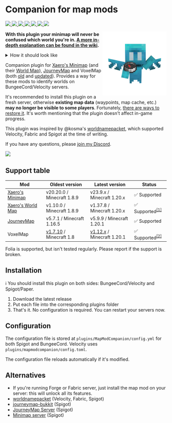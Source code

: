 # Companion for map mods

<p>
  <a href="https://github.com/turikhay/MapModCompanion/blob/main/LICENSE.txt">
    <img src="https://img.shields.io/github/license/turikhay/MapModCompanion">
  </a>
  <a href="https://github.com/turikhay/MapModCompanion/actions/workflows/e2e_notable.yml">
    <img src="https://github.com/turikhay/MapModCompanion/actions/workflows/e2e_notable.yml/badge.svg" />
  </a>
<!-- platform.start -->
  <a href="https://www.spigotmc.org/resources/mapmodcompanion.105128/">
    <img src="https://img.shields.io/spiget/downloads/105128?label=Spigot%20%28downloads%29">
  </a>
  <a href="https://modrinth.com/plugin/modmapcompanion">
    <img src="https://img.shields.io/modrinth/dt/UO7aDcrF?label=Modrinth%20%28downloads%29" />
  </a>
  <a href="https://hangar.papermc.io/turikhay/MapModCompanion">
    <img src="https://img.shields.io/hangar/dt/MapModCompanion?label=Hangar%20(downloads)" />
  </a>
  <a href="https://www.curseforge.com/minecraft/bukkit-plugins/mapmodcompanion">
    <img src="https://cf.way2muchnoise.eu/full_674380_downloads.svg">
  </a>
<!-- platform.end -->
  <a href="https://www.buymeacoffee.com/turikhay">
    <img src="https://www.buymeacoffee.com/assets/img/custom_images/orange_img.png" height="20px">
  </a>
</p>

<!-- platform.start -->
<img
  align="right"
  width="200"
  height="200"
  src="https://raw.githubusercontent.com/turikhay/MapModCompanion-design/main/allaylogo3_1000_10.png"
  alt="Allay from Minecraft holding a compass and waving with their other hand at the viewer"
/>
<!-- platform.end -->

**With this plugin your minimap will never be confused which world you're in. [A more in-depth explanation can be found in the wiki](https://github.com/turikhay/MapModCompanion/wiki/How-it-works).**

<details><summary>How it should look like</summary>

| Mod | Screenshot |
| ----|------------|
| Xaero's World Map | <img src="https://raw.githubusercontent.com/turikhay/MapModCompanion-design/main/2023-03-28_00.32.04_1.png" width="200" alt="Screenshot of Xaero's WorldMap menu" /> |
| VoxelMap | <img src="https://raw.githubusercontent.com/turikhay/MapModCompanion-design/main/2023-03-28_00.34.50_1.png" width="200" alt="Screenshot of the game with a minimap on the top-right corner" /> <img src="https://raw.githubusercontent.com/turikhay/MapModCompanion-design/main/2023-03-28_00.35.04_1.png" width="200" alt="Screenshot of a map" /> |
| Xaero's Minimap | See Xaero's WorldMap |
| JourneyMap | It just works 😄 |

</details> 

Companion plugin for
[Xaero's Minimap]
(and their [World Map][Xaero's World Map]),
[JourneyMap] and
VoxelMap (both [old][VoxelMap (old)] and [updated][VoxelMap]).
Provides a way for these mods to identify worlds on BungeeCord/Velocity servers.

It's recommended to install this plugin on a fresh server, otherwise **existing map data**
(waypoints, map cache, etc.) **may no longer be visible to some players**. Fortunately,
[there are ways to restore it](https://github.com/turikhay/MapModCompanion/wiki/Restore-map-data).
It's worth mentioning that the plugin doesn't affect in-game progress.

This plugin was inspired by @kosma's [worldnamepacket],
which supported Velocity, Fabric and Spigot at the time of writing.

If you have any questions, please [join my Discord][Discord].

[![](https://bstats.org/signatures/bukkit/MapModCompanion.svg)](https://bstats.org/plugin/bukkit/MapModCompanion/16539 "MapModCompanion on bStats")

## Support table
| Mod                                                                                | Oldest version             | Latest version                                               | Status      |
|------------------------------------------------------------------------------------|----------------------------|--------------------------------------------------------------|-------------|
| [Xaero's Minimap]     | v20.20.0 / Minecraft 1.8.9 | v23.9.x / Minecraft 1.20.x                                   | ✅ Supported |
| [Xaero's World Map] | v1.10.0 / Minecraft 1.8.9  | v1.37.8 / Minecraft 1.20.x                                   | ✅ Supported<sup class="reference">[[1]](https://github.com/turikhay/MapModCompanion/issues/62)</sup> |
| [JourneyMap]              | v5.7.1 / Minecraft 1.16.5  | v5.9.9 / Minecraft 1.20.1                               | ✅ Supported |
| VoxelMap                                                                           | [v1.7.10][VoxelMap (old)] / Minecraft 1.8    | [v1.12.x][VoxelMap] / Minecraft 1.20.1 | ✅ Supported<sup class="reference">[[2]](https://github.com/turikhay/MapModCompanion/issues/8)</sup> |

Folia is supported, but isn't tested regularly. Please report if the support is broken.

## Installation

ℹ️ You should install this plugin on both sides: BungeeCord/Velocity and Spigot/Paper.

1. Download the latest release
2. Put each file into the corresponding plugins folder
3. That's it. No configuration is required. You can restart your servers now.

## Configuration
The configuration file is stored at `plugins/MapModCompanion/config.yml` for both Spigot and BungeeCord.
Velocity uses `plugins/mapmodcompanion/config.toml`.

The configuration file reloads automatically if it's modified.

<!-- platform.start -->
## Alternatives
- If you're running Forge or Fabric server, just install the map mod on your server: this will unlock all its
  features.
- [worldnamepacket] (Velocity, Fabric, Spigot)
- [journeymap-bukkit](https://github.com/TeamJM/journeymap-bukkit) (Spigot)
- [JourneyMap Server](https://www.curseforge.com/minecraft/mc-mods/journeymap-server) (Spigot)
- [Minimap server](https://github.com/Ewpratten/MinimapServer) (Spigot)
<!-- platform.end -->

[Discord]: https://discord.gg/H9ACHEqBrg
[Xaero's Minimap]: https://modrinth.com/mod/xaeros-minimap
[Xaero's World Map]: https://modrinth.com/mod/xaeros-world-map
[JourneyMap]: https://modrinth.com/mod/journeymap
[VoxelMap (old)]: https://www.curseforge.com/minecraft/mc-mods/voxelmap
[VoxelMap]: https://modrinth.com/mod/voxelmap-updated
[worldnamepacket]: https://github.com/kosma/worldnamepacket
